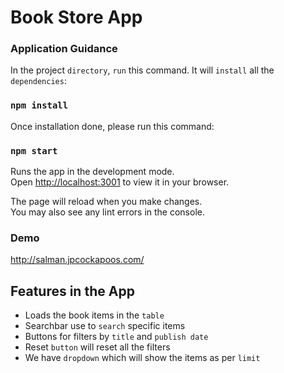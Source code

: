 # Book Store App

### Application Guidance

In the project `directory`, `run` this command. It will `install` all the `dependencies`:

### `npm install`

Once installation done, please run this command:

### `npm start`

Runs the app in the development mode.\
Open [http://localhost:3001](http://localhost:3001) to view it in your browser.

The page will reload when you make changes.\
You may also see any lint errors in the console.

### Demo 
http://salman.jpcockapoos.com/

## Features in the App

- Loads the book items in the `table`
- Searchbar use to `search` specific items
- Buttons for filters by `title` and `publish date`
- Reset `button` will reset all the filters
- We have `dropdown` which will show the items as per `limit`
